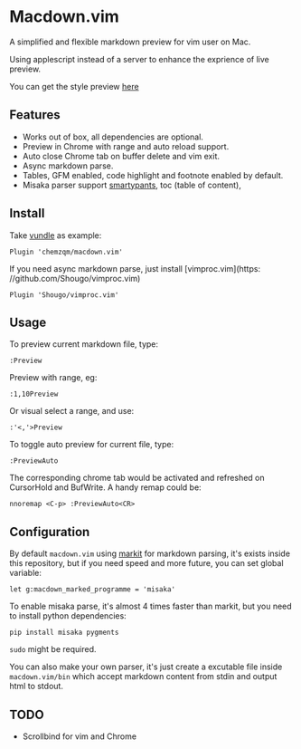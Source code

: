# Macdown.vim

A simplified and flexible markdown preview for vim user on Mac.

Using applescript instead of a server to enhance the exprience of live preview.

You can get the style preview [here](https://chemzqm.me/static/sample.html)

## Features

* Works out of box, all dependencies are optional.
* Preview in Chrome with range and auto reload support.
* Auto close Chrome tab on buffer delete and vim exit.
* Async markdown parse.
* Tables, GFM enabled, code highlight and footnote enabled by default.
* Misaka parser support [smartypants](http://misaka.61924.nl/#misaka.smartypants),
toc (table of content),

## Install

Take [vundle](https://github.com/VundleVim/Vundle.vim) as example:

    Plugin 'chemzqm/macdown.vim'

If you need async markdown parse, just install
[vimproc.vim](https: //github.com/Shougo/vimproc.vim)

    Plugin 'Shougo/vimproc.vim'

## Usage

To preview current markdown file, type:

    :Preview

Preview with range, eg:

    :1,10Preview

Or visual select a range, and use:

    :'<,'>Preview

To toggle auto preview for current file, type:

    :PreviewAuto

The corresponding chrome tab would be activated and refreshed on CursorHold and
BufWrite. A handy remap could be:

    nnoremap <C-p> :PreviewAuto<CR>

## Configuration

By default `macdown.vim` using [markit](https://github.com/lepture/markit) for
markdown parsing, it's exists inside this repository, but if you need speed and
more future, you can set global variable:

    let g:macdown_marked_programme = 'misaka'

To enable misaka parse, it's almost 4 times faster than markit, but you need to
install python dependencies:

    pip install misaka pygments

`sudo` might be required.

You can also make your own parser, it's just create a excutable file inside
`macdown.vim/bin` which accept markdown content from stdin and output html to
stdout.

## TODO

* Scrollbind for vim and Chrome

